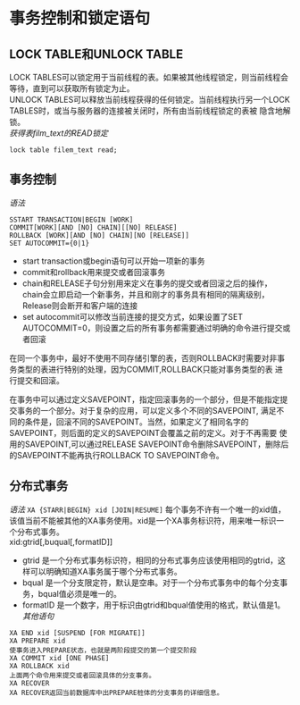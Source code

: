 # 事务控制和锁定语句
## LOCK TABLE和UNLOCK TABLE
LOCK TABLES可以锁定用于当前线程的表。如果被其他线程锁定，则当前线程会等待，直到可以获取所有锁定为止。  
UNLOCK TABLES可以释放当前线程获得的任何锁定。当前线程执行另一个LOCK TABLES时，或当与服务器的连接被关闭时，所有由当前线程锁定的表被
隐含地解锁。  
*获得表film_text的READ锁定*
```
lock table filem_text read;
```
## 事务控制
*语法*
```
SSTART TRANSACTION|BEGIN [WORK]
COMMIT[WORK][AND [NO] CHAIN][[NO] RELEASE]
ROLLBACK [WORK][AND [NO] CHAIN][NO [RELEASE]]
SET AUTOCOMMIT={0|1}
```
* start transaction或begin语句可以开始一项新的事务  
* commit和rollback用来提交或者回滚事务
* chain和RELEASE子句分别用来定义在事务的提交或者回滚之后的操作，chain会立即启动一个新事务，并且和刚才的事务具有相同的隔离级别， 
  Release则会断开和客户端的连接  
* set autocommit可以修改当前连接的提交方式，如果设置了SET AUTOCOMMIT=0，则设置之后的所有事务都需要通过明确的命令进行提交或者回滚  

在同一个事务中，最好不使用不同存储引擎的表，否则ROLLBACK时需要对非事务类型的表进行特别的处理，因为COMMIT,ROLLBACK只能对事务类型的表
进行提交和回滚。  

在事务中可以通过定义SAVEPOINT，指定回滚事务的一个部分，但是不能指定提交事务的一个部分。对于复杂的应用，可以定义多个不同的SAVEPOINT,
满足不同的条件是，回滚不同的SAVEPOINT。当然，如果定义了相同名字的SAVEPOINT，则后面的定义的SAVEPOINT会覆盖之前的定义。对于不再需要
使用的SAVEPOINT,可以通过RELEASE SAVEPOINT命令删除SAVEPOINT，删除后的SAVEPOINT不能再执行ROLLBACK TO SAVEPOINT命令。
## 分布式事务
*语法*
`
XA {STARR|BEGIN} xid [JOIN|RESUME]
`
每个事务不许有一个唯一的xid值，该值当前不能被其他的XA事务使用。xid是一个XA事务标识符，用来唯一标识一个分布式事务。  
xid:gtrid[,buqual[,formatID]]  
* gtrid 是一个分布式事务标识符，相同的分布式事务应该使用相同的gtrid，这样可以明确知道XA事务属于哪个分布式事务。  
* bqual 是一个分支限定符，默认是空串。对于一个分布式事务中的每个分支事务，bqual值必须是唯一的。  
* formatID 是一个数字，用于标识由gtrid和bqual值使用的格式，默认值是1。  
*其他语句*  
```
XA END xid [SUSPEND [FOR MIGRATE]]
XA PREPARE xid
使事务进入PREPARE状态，也就是两阶段提交的第一个提交阶段
XA COMMIT xid [ONE PHASE]
XA ROLLBACK xid
上面两个命令用来提交或者回滚具体的分支事务。
XA RECOVER
XA RECOVER返回当前数据库中出PREPARE桩体的分支事务的详细信息。
```
